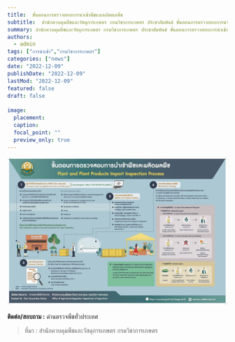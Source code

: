 ```yaml
---
title:  ขั้นตอนการตรวจสอบการนำเข้าพืชและผลิตผลพืช
subtitle:  สำนักควบคุมพืชและวัสดุการเกษตร กรมวิชาการเกษตร ประชาสัมพันธ์ ขั้นตอนการตรวจสอบการนำเข้าพืชและผลิตผลพืช
summary: สำนักควบคุมพืชและวัสดุการเกษตร กรมวิชาการเกษตร ประชาสัมพันธ์ ขั้นตอนการตรวจสอบการนำเข้าพืชและผลิตผลพืช
authors: 
  - admin
tags: ["การนำเข้า","กรมวิชาการเกษตร"]
categories: ["news"]
date: "2022-12-09"
publishDate: "2022-12-09"
lastMod: "2022-12-09"
featured: false
draft: false

image:
  placement:
  caption:
  focal_point: ""
  preview_only: true
---  
```


 ![](img.jpg)


**ติดต่อ/สอบถาม :** ด่านตรวจพืชทั่วประเทศ
> ที่มา : สำนักควบคุมพืชและวัสดุการเกษตร กรมวิชาการเกษตร

